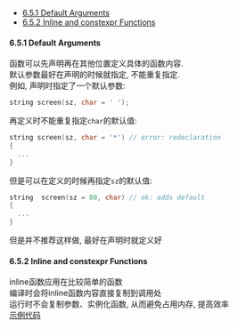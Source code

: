 <!-- TOC -->

- [6.5.1 Default Arguments](#651-default-arguments)
- [6.5.2 Inline and constexpr Functions](#652-inline-and-constexpr-functions)

<!-- /TOC -->

<a id="markdown-651-default-arguments" name="651-default-arguments"></a>
#### 6.5.1 Default Arguments

函数可以先声明再在其他位置定义具体的函数内容.  
默认参数最好在声明的时候就指定, 不能重复指定.  
例如, 声明时指定了一个默认参数:  
```cpp
string screen(sz, char = ' ');
```
再定义时不能重复指定`char`的默认值:  
```cpp
string screen(sz, char = '*') // error: redeclaration
{
  ...
}
```
但是可以在定义的时候再指定`sz`的默认值:  
```cpp
string  screen(sz = 80, char) // ok: adds default
{
  ...
}
```
但是并不推荐这样做, 最好在声明时就定义好

<a id="markdown-652-inline-and-constexpr-functions" name="652-inline-and-constexpr-functions"></a>
#### 6.5.2 Inline and constexpr Functions

inline函数应用在比较简单的函数  
编译时会将inline函数内容直接复制到调用处  
运行时不会复制参数、实例化函数, 从而避免占用内存, 提高效率  
<a href="code/chapter_6_functions/6.5.2.inline_function.cpp">示例代码</a>
